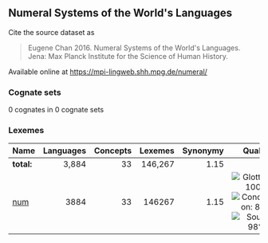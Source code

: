 ## Numeral Systems of the World's Languages

Cite the source dataset as

> Eugene Chan 2016. Numeral Systems of the World's Languages. Jena: Max Planck Institute for the Science of Human History.

Available online at https://mpi-lingweb.shh.mpg.de/numeral/

### Cognate sets
0 cognates in 0 cognate sets

### Lexemes

Name | Languages | Concepts | Lexemes | Synonymy | Quality
:--- | ---:| ---:| ---:| ---:|:---:
**total:** | 3,884 | 33 | 146,267 | 1.15 | 
[num](cldf/num.csv) | 3884 | 33 | 146267 | 1.15 | ![Glottolog: 100%](https://img.shields.io/badge/Glottolog-100%25-brightgreen.svg "Glottolog: 100%") ![Concepticon: 83%](https://img.shields.io/badge/Concepticon-83%25-yellowgreen.svg "Concepticon: 83%") ![Source: 98%](https://img.shields.io/badge/Source-98%25-green.svg "Source: 98%")